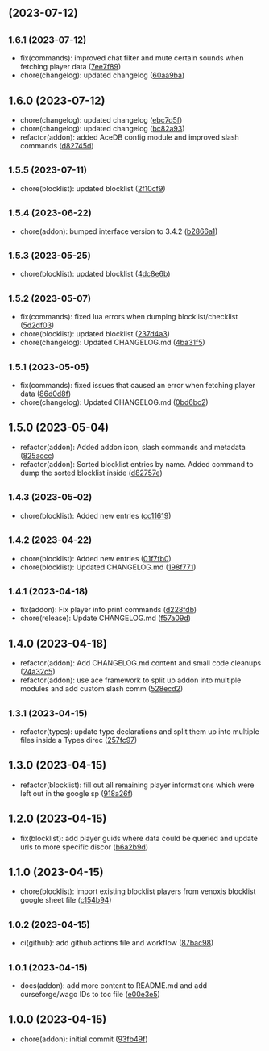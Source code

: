 ##  (2023-07-12)




## <small>1.6.1 (2023-07-12)</small>

* fix(commands): improved chat filter and mute certain sounds when fetching player data ([7ee7f89](https://github.com/Exoridus/Scambuster-Venoxis/commit/7ee7f89))
* chore(changelog): updated changelog ([60aa9ba](https://github.com/Exoridus/Scambuster-Venoxis/commit/60aa9ba))



## 1.6.0 (2023-07-12)

* chore(changelog): updated changelog ([ebc7d5f](https://github.com/Exoridus/Scambuster-Venoxis/commit/ebc7d5f))
* chore(changelog): updated changelog ([bc82a93](https://github.com/Exoridus/Scambuster-Venoxis/commit/bc82a93))
* refactor(addon): added AceDB config module and improved slash commands ([d82745d](https://github.com/Exoridus/Scambuster-Venoxis/commit/d82745d))



## <small>1.5.5 (2023-07-11)</small>

* chore(blocklist): updated blocklist ([2f10cf9](https://github.com/Exoridus/Scambuster-Venoxis/commit/2f10cf9))



## <small>1.5.4 (2023-06-22)</small>

* chore(addon): bumped interface version to 3.4.2 ([b2866a1](https://github.com/Exoridus/Scambuster-Venoxis/commit/b2866a1))



## <small>1.5.3 (2023-05-25)</small>

* chore(blocklist): updated blocklist ([4dc8e6b](https://github.com/Exoridus/Scambuster-Venoxis/commit/4dc8e6b))



## <small>1.5.2 (2023-05-07)</small>

* fix(commands): fixed lua errors when dumping blocklist/checklist ([5d2df03](https://github.com/Exoridus/Scambuster-Venoxis/commit/5d2df03))
* chore(blocklist): updated blocklist ([237d4a3](https://github.com/Exoridus/Scambuster-Venoxis/commit/237d4a3))
* chore(changelog): Updated CHANGELOG.md ([4ba31f5](https://github.com/Exoridus/Scambuster-Venoxis/commit/4ba31f5))



## <small>1.5.1 (2023-05-05)</small>

* fix(commands): fixed issues that caused an error when fetching player data ([86d0d8f](https://github.com/Exoridus/Scambuster-Venoxis/commit/86d0d8f))
* chore(changelog): Updated CHANGELOG.md ([0bd6bc2](https://github.com/Exoridus/Scambuster-Venoxis/commit/0bd6bc2))



## 1.5.0 (2023-05-04)

* refactor(addon): Added addon icon, slash commands and metadata ([825accc](https://github.com/Exoridus/Scambuster-Venoxis/commit/825accc))
* refactor(addon): Sorted blocklist entries by name. Added command to dump the sorted blocklist inside ([d82757e](https://github.com/Exoridus/Scambuster-Venoxis/commit/d82757e))



## <small>1.4.3 (2023-05-02)</small>

* chore(blocklist): Added new entries ([cc11619](https://github.com/Exoridus/Scambuster-Venoxis/commit/cc11619))



## <small>1.4.2 (2023-04-22)</small>

* chore(blocklist): Added new entries ([01f7fb0](https://github.com/Exoridus/Scambuster-Venoxis/commit/01f7fb0))
* chore(blocklist): Updated CHANGELOG.md ([198f771](https://github.com/Exoridus/Scambuster-Venoxis/commit/198f771))



## <small>1.4.1 (2023-04-18)</small>

* fix(addon): Fix player info print commands ([d228fdb](https://github.com/Exoridus/Scambuster-Venoxis/commit/d228fdb))
* chore(release): Update CHANGELOG.md ([f57a09d](https://github.com/Exoridus/Scambuster-Venoxis/commit/f57a09d))



## 1.4.0 (2023-04-18)

* refactor(addon): Add CHANGELOG.md content and small code cleanups ([24a32c5](https://github.com/Exoridus/Scambuster-Venoxis/commit/24a32c5))
* refactor(addon): use ace framework to split up addon into multiple modules and add custom slash comm ([528ecd2](https://github.com/Exoridus/Scambuster-Venoxis/commit/528ecd2))



## <small>1.3.1 (2023-04-15)</small>

* refactor(types): update type declarations and split them up into multiple files inside a Types direc ([257fc97](https://github.com/Exoridus/Scambuster-Venoxis/commit/257fc97))



## 1.3.0 (2023-04-15)

* refactor(blocklist): fill out all remaining player informations which were left out in the google sp ([918a26f](https://github.com/Exoridus/Scambuster-Venoxis/commit/918a26f))



## 1.2.0 (2023-04-15)

* fix(blocklist): add player guids where data could be queried and update urls to more specific discor ([b6a2b9d](https://github.com/Exoridus/Scambuster-Venoxis/commit/b6a2b9d))



## 1.1.0 (2023-04-15)

* chore(blocklist): import existing blocklist players from venoxis blocklist google sheet file ([c154b94](https://github.com/Exoridus/Scambuster-Venoxis/commit/c154b94))



## <small>1.0.2 (2023-04-15)</small>

* ci(github): add github actions file and workflow ([87bac98](https://github.com/Exoridus/Scambuster-Venoxis/commit/87bac98))



## <small>1.0.1 (2023-04-15)</small>

* docs(addon): add more content to README.md and add curseforge/wago IDs to toc file ([e00e3e5](https://github.com/Exoridus/Scambuster-Venoxis/commit/e00e3e5))



## 1.0.0 (2023-04-15)

* chore(addon): initial commit ([93fb49f](https://github.com/Exoridus/Scambuster-Venoxis/commit/93fb49f))



